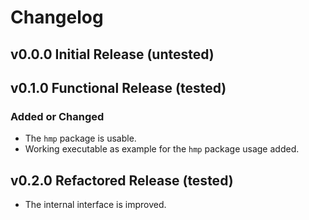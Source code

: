 # Changelog

## v0.0.0 Initial Release (untested)

## v0.1.0 Functional Release (tested)

### Added or Changed

* The `hmp` package is usable.
* Working executable as example for the `hmp` package usage added.

## v0.2.0 Refactored Release (tested)

* The internal interface is improved.
